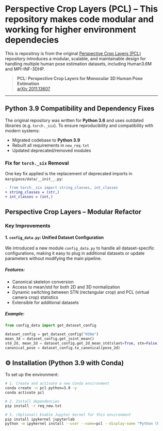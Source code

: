 #  Perspective Crop Layers (PCL) – This repository makes code modular and working for higher environment dependecies

This is repositroy is from the original [Perspective Crop Layers (PCL)](https://github.com/yu-frank/PerspectiveCropLayers) repository introduces a modular, scalable, and maintainable design for handling multiple human pose estimation datasets, including Human3.6M and MPI-INF-3DHP.

> **PCL: Perspective Crop Layers for Monocular 3D Human Pose Estimation**  
> [arXiv 2011.13607](https://arxiv.org/abs/2011.13607)

---

## Python 3.9 Compatibility and Dependency Fixes

The original repository was written for **Python 3.6** and uses outdated libraries (e.g. `torch._six`). To ensure reproducibility and compatibility with modern systems:

- Migrated codebase to **Python 3.9**
- Rebuilt all requirements in `new_req.txt`
- Updated deprecated/removed modules

### Fix for `torch._six` Removal

One key fix applied is the replacement of deprecated imports in `margipose/data/__init__.py`:

```diff
- from torch._six import string_classes, int_classes
+ string_classes = (str,)
+ int_classes = (int,)
```
## Perspective Crop Layers – Modular Refactor

###  Key Improvements

#### 1. `config_data.py`: Unified Dataset Configuration

We introduced a new module `config_data.py` to handle all dataset-specific configurations, making it easy to plug in additional datasets or update parameters without modifying the main pipeline.

##### Features:
- Canonical skeleton conversion
- Access to mean/std for both 2D and 3D normalization
- Dynamic switching between STN (rectangular crop) and PCL (virtual camera crop) statistics
- Extensible for additional datasets

##### Example:
```python
from config_data import get_dataset_config

dataset_config = get_dataset_config("H36m")
mean_3d = dataset_config.get_joint_mean()
std_2d, mean_2d = dataset_config.get_2d_mean_std(slant=True, stn=False)
canonical_pose = dataset_config.to_canonical(pose_2d)
```
## ⚙ Installation (Python 3.9 with Conda)

To set up the environment:

```bash
# 1. Create and activate a new Conda environment
conda create -n pcl python=3.9 -y
conda activate pcl

# 2. Install dependencies
pip install -r req_new.txt

# 3. (Optional) Enable Jupyter kernel for this environment
pip install ipykernel jupyterlab
python -m ipykernel install --user --name=pcl --display-name "Python (PCL)"

